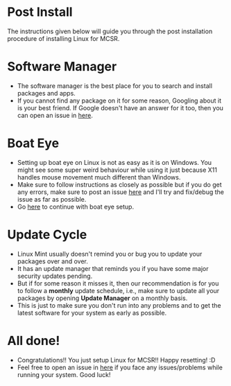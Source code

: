 # Post Install

The instructions given below will guide you through the post installation procedure of installing Linux for MCSR.

# Software Manager

- The software manager is the best place for you to search and install packages and apps.
- If you cannot find any package on it for some reason, Googling about it is your best friend. If Google doesn't have an answer for it too, then you can open an issue in [here](https://github.com/sathya-pramodh/linux-mcsr/issues/).

# Boat Eye

- Setting up boat eye on Linux is not as easy as it is on Windows. You might see some super weird behaviour while using it just because X11 handles mouse movement much different than Windows.
- Make sure to follow instructions as closely as possible but if you do get any errors, make sure to post an issue [here](https://github.com/sathya-pramodh/linux-mcsr/issues) and I'll try and fix/debug the issue as far as possible.
- Go [here](https://github.com/sathya-pramodh/linux-mcsr/blob/main/doc/boat-eye.md) to continue with boat eye setup.

# Update Cycle

- Linux Mint usually doesn't remind you or bug you to update your packages over and over.
- It has an update manager that reminds you if you have some major security updates pending.
- But if for some reason it misses it, then our recommendation is for you to follow a **monthly** update schedule, i.e., make sure to update all your packages by opening **Update Manager** on a monthly basis.
- This is just to make sure you don't run into any problems and to get the latest software for your system as early as possible.

# All done!

- Congratulations!! You just setup Linux for MCSR!! Happy resetting! :D
- Feel free to open an issue in [here](https://github.com/sathya-pramodh/linux-mcsr/issues) if you face any issues/problems while running your system. Good luck!
